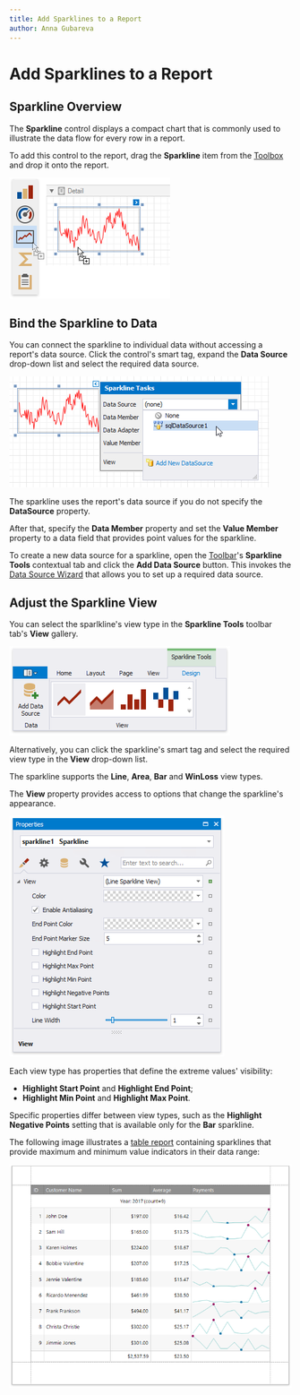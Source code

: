 ```yaml
---
title: Add Sparklines to a Report
author: Anna Gubareva
---
```

# Add Sparklines to a Report

## Sparkline Overview
The **Sparkline** control displays a compact chart that is commonly used to illustrate the data flow for every row in a report.

To add this control to the report, drag the **Sparkline** item from the [Toolbox](../../report-designer-tools/toolbox.md) and drop it onto the report.

![](../../../../../images/eurd-win-add-sparkline-control-to-report.png)

## Bind the Sparkline to Data
You can connect the sparkline to individual data without accessing a report's data source. Click the control's smart tag, expand the **Data Source** drop-down list and select the required data source.

![](../../../../../images/eurd-win-sparkline-select-data-source.png)

The sparkline uses the report's data source if you do not specify the **DataSource** property.

After that, specify the **Data Member** property and set the **Value Member** property to a data field that provides point values for the sparkline.

To create a new data source for a sparkline, open the [Toolbar](../../report-designer-tools/toolbar.md)'s **Sparkline Tools** contextual tab and click the **Add Data Source** button. This invokes the [Data Source Wizard](../../report-designer-tools/data-source-wizard.md) that allows you to set up a required data source.

## Adjust the Sparkline View
You can select the sparlkline's view type in the **Sparkline Tools** toolbar tab's **View** gallery.

![](../../../../../images/eurd-win-sparkline-tools-toolbar-tab.png)

Alternatively, you can click the sparkline's smart tag and select the required view type in the **View** drop-down list.

The sparkline supports the **Line**, **Area**, **Bar** and **WinLoss** view types.

The **View** property provides access to options that change the sparkline's appearance.

![](../../../../../images/eurd-win-sparkline-view-property.png)

Each view type has properties that define the extreme values' visibility:

* **Highlight Start Point** and **Highlight End Point**;
* **Highlight Min Point** and **Highlight Max Point**.

Specific properties differ between view types, such as the **Highlight Negative Points** setting that is available only for the **Bar** sparkline.

The following image illustrates a [table report](../../create-reports/table-reports.md) containing sparklines that provide maximum and minimum value indicators in their data range:

![](../../../../../images/eurd-win-report-with-sparklines.png)